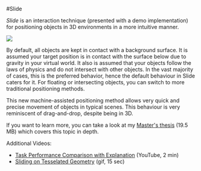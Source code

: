 #Slide

*Slide* is an interaction technique (presented with a demo implementation) for positioning objects in 3D environments in a more intuitive manner.

![](https://dl.dropbox.com/u/8554242/dmitri/projects/Slide/images/Slide_1.gif)

By default, all objects are kept in contact with a background surface. It is assumed your target position is in contact with the surface below due to gravity in your virtual world. It also is assumed that your objects follow the laws of physics and do not intersect with other objects. In the vast majority of cases, this is the preferred behavior, hence the default behaviour in Slide caters for it. For floating or intersecting objects, you can switch to more traditional positioning methods.

This new machine-assisted positioning method allows very quick and precise movement of objects in typical scenes. This behaviour is very reminiscent of drag-and-drop, despite being in 3D.

If you want to learn more, you can take a look at my [Master's thesis](https://dl.dropbox.com/u/8554242/dmitri/projects/Slide/MSc-Thesis.pdf) (19.5 MB) which covers this topic in depth.

Additional Videos:
- [Task Performance Comparison with Explanation](http://www.youtube.com/watch?v=-ynWOZeW7Zw) (YouTube, 2 min)
- [Sliding on Tesselated Geometry](https://dl.dropbox.com/u/8554242/dmitri/projects/Slide/images/Slide_2.gif) (gif, 15 sec)
